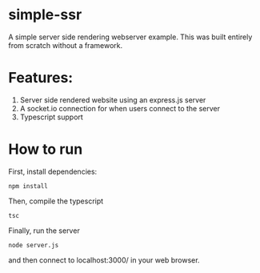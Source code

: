 # simple-ssr
A simple server side rendering webserver example. This was built entirely from scratch without a framework. 

# Features:
1. Server side rendered website using an express.js server
2. A socket.io connection for when users connect to the server
3. Typescript support

# How to run
First, install dependencies:
```
npm install
```

Then, compile the typescript
```
tsc
```

Finally, run the server
```
node server.js
```

and then connect to localhost:3000/ in your web browser. 